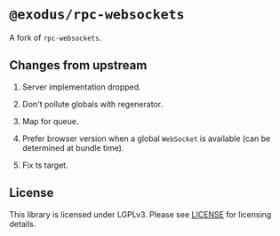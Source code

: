 # `@exodus/rpc-websockets`

A fork of `rpc-websockets`.

## Changes from upstream

1. Server implementation dropped.

2. Don't pollute globals with regenerator.

3. Map for queue.

4. Prefer browser version when a global `WebSocket` is available (can be determined at bundle time).

5. Fix ts target.

## License

This library is licensed under LGPLv3. Please see [LICENSE](LICENSE) for licensing details.
